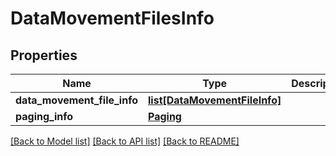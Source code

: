 # DataMovementFilesInfo

## Properties
Name | Type | Description | Notes
------------ | ------------- | ------------- | -------------
**data_movement_file_info** | [**list[DataMovementFileInfo]**](DataMovementFileInfo.md) |  | [optional] 
**paging_info** | [**Paging**](Paging.md) |  | [optional] 

[[Back to Model list]](../README.md#documentation-for-models) [[Back to API list]](../README.md#documentation-for-api-endpoints) [[Back to README]](../README.md)


